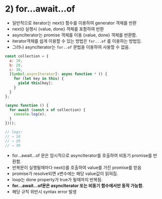 # 2\) for...await...of

* 일반적으로 iterator는 next\(\) 함수를 이용하여 generator 객체를 반환
* next\(\) 실행시 {value, done} 객체를 포함하여 반환
* asyncIterator는 promise 객체를 이용 {value, done} 객체를 반환함.
* iterator객체를 쉽게 이용할 수 있는 방법은 `for...of` 를 이용하는 방법임.
* 그러나 asyncIterator는 `for..of` 문법을 이용하여 사용할 수 없음.

```javascript
const collection = {
  a: 10,
  b: 20,
  c: 30,
  [Symbol.asyncIterator]: async function * () {
    for (let key in this) {
      yield this[key];
    }
  }
};

(async function () {
  for await (const x of collection) {
    console.log(x);
  }
})();

// logs:
// → 10
// → 20
// → 30
```

* for...await...of 문은 암시적으로 asyncIterator를 호출하여 비동기 promise를 반환함.
* 반복문이 실행될때마다 next\(\)를 호출하여 value를 가진 promise를 받음
* promise가 resolve되면 x변수에는 해당 value값이 읽혀짐.
* loop는 done property가 true가 될때까지 반복됨.
* **for...await...of문은 asyncIterator 또는 비동기 함수에서만 동작 가능함.**
* 해당 규칙 위반시 syntax error 발생



